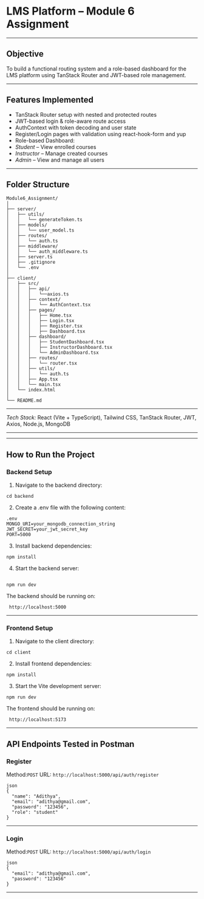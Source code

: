 #  LMS Platform – Module 6 Assignment


---

##  Objective

To build a functional routing system and a role-based dashboard for the LMS platform using TanStack Router and JWT-based role management.

---

##  Features Implemented

-  TanStack Router setup with nested and protected routes  
-  JWT-based login & role-aware route access  
-  AuthContext with token decoding and user state  
-  Register/Login pages with validation using react-hook-form and yup  
-  Role-based Dashboard:  
  -  *Student* – View enrolled courses  
  -  *Instructor* – Manage created courses  
  -  *Admin* – View and manage all users  

---

##  Folder Structure

```
Module6_Assignment/
│
├── server/
│   ├── utils/
│   │   └── generateToken.ts
│   ├── models/
│   │   └── user_model.ts
│   ├── routes/
│   │   └── auth.ts
│   ├── middleware/
│   │   └── auth_middleware.ts
│   ├── server.ts
│   ├── .gitignore
│   └── .env
│
├── client/
│   ├── src/
│   │   ├── api/
│   │   │   └──axios.ts
│   │   ├── context/
│   │   │   └── AuthContext.tsx
│   │   ├── pages/
│   │   │   ├── Home.tsx
│   │   │   ├── Login.tsx
│   │   │   ├── Register.tsx
│   │   │   ├── Dashboard.tsx
│   │   ├── dashboard/
│   │   │   ├── StudentDashboard.tsx
│   │   │   ├── InstructorDashboard.tsx
│   │   │   └── AdminDashboard.tsx
│   │   ├── routes/
│   │   │   └── router.tsx
│   │   ├── utils/
│   │   │   └── auth.ts
│   │   ├── App.tsx
│   │   └── main.tsx
│   └── index.html
│
└── README.md
```
---

*Tech Stack:* React (Vite + TypeScript), Tailwind CSS, TanStack Router, JWT, Axios, Node.js, MongoDB

---




---

##  How to Run the Project

###  Backend Setup

1. Navigate to the backend directory:

```
cd backend
```

2. Create a .env file with the following content:
```
.env
MONGO_URI=your_mongodb_connection_string
JWT_SECRET=your_jwt_secret_key
PORT=5000
```

3. Install backend dependencies:

```
npm install

```
4. Start the backend server:
```

npm run dev

```
The backend should be running on:  
```
 http://localhost:5000
```
---

###  Frontend Setup

1. Navigate to the client directory:

```
cd client
```

2. Install frontend dependencies:

```
npm install
```

3. Start the Vite development server:

```
npm run dev
```

The frontend should be running on:
```
 http://localhost:5173
```
---

##  API Endpoints Tested in Postman

###  Register

Method:`POST`
URL: `http://localhost:5000/api/auth/register`
```
json
{
  "name": "Adithya",
  "email": "adithya@gmail.com",
  "password": "123456",
  "role": "student"
}
```

---

###  Login

Method:`POST`
URL: `http://localhost:5000/api/auth/login`
```
json
{
  "email": "adithya@gmail.com",
  "password": "123456"
}
```

---
